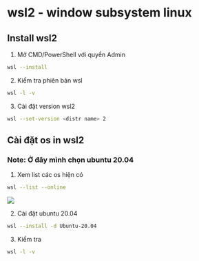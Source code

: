 # wsl2 - window subsystem linux

## Install wsl2

1. Mở CMD/PowerShell với quyền Admin

```bash
wsl --install
```

2. Kiểm tra phiên bản wsl

```bash
wsl -l -v
```

3. Cài đặt version wsl2

```bash
wsl --set-version <distr name> 2
```

## Cài đặt os in wsl2

### Note: Ở đây mình chọn ubuntu 20.04

1. Xem list các os hiện có

```bash
wsl --list --online
```

![](https://ubuntucommunity.s3.dualstack.us-east-2.amazonaws.com/original/3X/f/a/fa1fb3ef9c37ea3aaa8f2721593722dd286b62e4.png)

2. Cài đặt ubuntu 20.04

```bash
wsl --install -d Ubuntu-20.04
```

3. Kiểm tra

```bash
wsl -l -v
```
